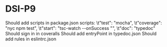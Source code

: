# DSI-P9
Should add scripts in package.json
scripts: 
\t"test": "mocha",
\t"coverage": "nyc npm test",
\t"start": "tsc-watch --onSuccess "",
\t"doc": "typedoc"
Should sign in in coveralls
Should add entryPoint in typedoc.json
Should add rules in eslintrc.json

